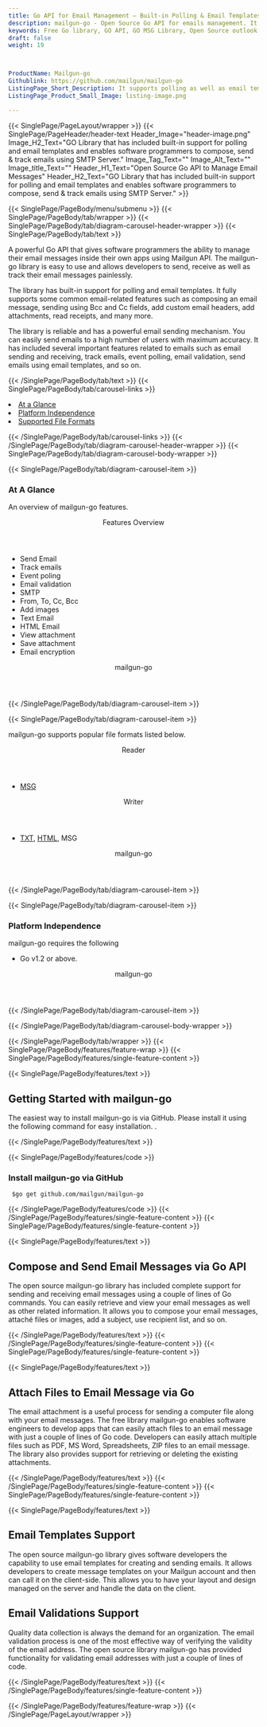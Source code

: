 ```yaml
---
title: Go API for Email Management – Built-in Polling & Email Templates Support
description: mailgun-go - Open Source Go API for emails management. It included built-in support for polling and email templates. Create and send emails using SMTP Server.
keywords: Free Go library, GO API, GO MSG Library, Open Source outlook Library, GO POP3 library, create MSG Documents, SMTPGO .GO Libraries, GO outlook, GO IMAP, GO EML, c-sharp, email, mime, mime-parser, Built-in Polling support, use email templates
draft: false
weight: 19



ProductName: Mailgun-go
Githublink: https://github.com/mailgun/mailgun-go
ListingPage_Short_Description: It supports polling as well as email templates and enables programmers to create and send emails using SMTP Server.
ListingPage_Product_Small_Image: listing-image.png 

---
```


{{< SinglePage/PageLayout/wrapper >}}
{{< SinglePage/PageHeader/header-text
Header_Image="header-image.png"
Image_H2_Text="GO Library that has included built-in support for polling and email templates and enables software programmers to compose, send & track emails using SMTP Server."
Image_Tag_Text=""
Image_Alt_Text=""
Image_title_Text=""
Header_H1_Text="Open Source Go API to Manage Email Messages"
Header_H2_Text="GO Library that has included built-in support for polling and email templates and enables software programmers to compose, send & track emails using SMTP Server." >}}

{{< SinglePage/PageBody/menu/submenu >}}
{{< SinglePage/PageBody/tab/wrapper >}}
{{< SinglePage/PageBody/tab/diagram-carousel-header-wrapper >}}
{{< SinglePage/PageBody/tab/text >}}



<p>A powerful Go API that gives software programmers the ability to manage their email messages inside their own apps using Mailgun API. The mailgun-go library is easy to use and allows developers to send, receive as well as track their email messages painlessly.</p>
<p>The library has built-in support for polling and email templates. It fully supports some common email-related features such as composing an email message, sending using Bcc and Cc fields, add custom email headers, add attachments, read receipts, and many more.</p>
<p>The library is reliable and has a powerful email sending mechanism. You can easily send emails to a high number of users with maximum accuracy. It has included several important features related to emails such as email sending and receiving, track emails, event polling, email validation, send emails using email templates, and so on.</p>


{{< /SinglePage/PageBody/tab/text >}}
{{< SinglePage/PageBody/tab/carousel-links >}}

<li data-target="#diagramcarousel" data-slide-to="0"><a href="#">At a Glance</a></li>
<li data-target="#diagramcarousel" data-slide-to="2"><a href="#">Platform Independence</a></li>
<li data-target="#diagramcarousel" data-slide-to="1"><a class="activetab" href="#">Supported File Formats</a></li>


{{< /SinglePage/PageBody/tab/carousel-links >}}
{{< /SinglePage/PageBody/tab/diagram-carousel-header-wrapper >}}
{{< SinglePage/PageBody/tab/diagram-carousel-body-wrapper >}}

{{< SinglePage/PageBody/tab/diagram-carousel-item >}}
<h3>At A Glance</h3>
<p>An overview of mailgun-go features.</p>
<div class="diagram1 d1-poi">
<div class="d1-row">
<div class="d1-col d1-right"><header>Features Overview</header>
<ul>
<li>Send Email</li>
<li>Track emails</li>
<li>Event poling</li>
<li>Email validation</li>
<li>SMTP</li>
<li>From, To, Cc, Bcc</li>
<li>Add images</li>
<li>Text Email</li>
<li>HTML Email</li>
<li>View attachment</li>
<li>Save attachment</li>
<li>Email encryption</li>
</ul>
</div>
<!--/left -->
<div class="d1-col d1-right"> </div>
</div>
<div class="d1-logo" style="border: none;"><header>mailgun-go</header><footer><small></small></footer></div>
<!--/logo--></div>
<!--/diagram1-->
{{< /SinglePage/PageBody/tab/diagram-carousel-item >}}

{{< SinglePage/PageBody/tab/diagram-carousel-item >}}
<p>mailgun-go supports popular file formats listed below.</p>
<div class="diagram1 d2 d1-poi">
<div class="d1-row">
<div class="d1-col d1-left"><header><i class="fa fa-arrows-v"> </i> Reader</header>
<ul>
<li><a href="https://docs.fileformat.com/email/msg/">MSG </a></li>
</ul>
</div>
<!--/left-->
<div class="d1-col d1-right"><header><i class="fa fa-long-arrow-down"> </i> Writer</header>
<ul>
<li><a href="https://docs.fileformat.com/word-processing/txt/">TXT</a>, <a href="https://docs.fileformat.com/web/html/">HTML</a>, MSG</li>
</ul>
</div>
<!--/right--></div>
<!--/row-->
<div class="d1-logo" style="border: none;"><header>mailgun-go</header><footer><small></small></footer></div>
<!--/logo--></div>
<!--/diagram2-->
{{< /SinglePage/PageBody/tab/diagram-carousel-item >}}

{{< SinglePage/PageBody/tab/diagram-carousel-item >}}
<h3>Platform Independence</h3>
<p>mailgun-go requires the following</p>
<div class="diagram1 d1-poi">
<div class="d1-row">
<div class="d1-col d1-left"> </div>
<div class="d1-col d1-right">
<ul>
<li>Go v1.2 or above.</li>
</ul>
</div>
</div>
<!--/row-->
<div class="d1-logo" style="border: none;"><header>mailgun-go</header><footer><small></small></footer></div>
<!--/logo--></div>
<!--/diagram2 -->
{{< /SinglePage/PageBody/tab/diagram-carousel-item >}}

{{< /SinglePage/PageBody/tab/diagram-carousel-body-wrapper >}}

{{< /SinglePage/PageBody/tab/wrapper >}}
{{< SinglePage/PageBody/features/feature-wrap >}}
{{< SinglePage/PageBody/features/single-feature-content >}}

{{< SinglePage/PageBody/features/text >}}
<h2 class="h2title">Getting Started with mailgun-go</h2>
<p>The easiest way to install mailgun-go is via GitHub. Please install it using the following command for easy installation. .</p>
{{< /SinglePage/PageBody/features/text >}}

{{< SinglePage/PageBody/features/code >}}
<h3>Install mailgun-go via GitHub</h3>
<pre><code class="html"> $go get github.com/mailgun/mailgun-go</code></pre>


{{< /SinglePage/PageBody/features/code >}}
{{< /SinglePage/PageBody/features/single-feature-content >}}
{{< SinglePage/PageBody/features/single-feature-content >}}

{{< SinglePage/PageBody/features/text >}}
<h2 class="h2title">Compose and Send Email Messages via Go API</h2>
<p>The open source mailgun-go library has included complete support for sending and receiving email messages using a couple of lines of Go commands. You can easily retrieve and view your email messages as well as other related information. It allows you to compose your email messages, attaché files or images, add a subject, use recipient list, and so on.</p>

{{< /SinglePage/PageBody/features/text >}}
{{< /SinglePage/PageBody/features/single-feature-content >}}
{{< SinglePage/PageBody/features/single-feature-content >}}

{{< SinglePage/PageBody/features/text >}}
<h2 class="h2title">Attach Files to Email Message via Go</h2>
<p>The email attachment is a useful process for sending a computer file along with your email messages. The free library mailgun-go enables software engineers to develop apps that can easily attach files to an email message with just a couple of lines of Go code. Developers can easily attach multiple files such as PDF, MS Word, Spreadsheets, ZIP files to an email message. The library also provides support for retrieving or deleting the existing attachments.</p>

{{< /SinglePage/PageBody/features/text >}}
{{< /SinglePage/PageBody/features/single-feature-content >}}
{{< SinglePage/PageBody/features/single-feature-content >}}

{{< SinglePage/PageBody/features/text >}}
<h2 class="h2title">Email Templates Support</h2>
<p>The open source mailgun-go library gives software developers the capability to use email templates for creating and sending emails. It allows developers to create message templates on your Mailgun account and then can call it on the client-side. This allows you to have your layout and design managed on the server and handle the data on the client.</p>
<h2 class="h2title">Email Validations Support</h2>
<p>Quality data collection is always the demand for an organization. The email validation process is one of the most effective way of verifying the validity of the email address. The open source library mailgun-go has provided functionality for validating email addresses with just a couple of lines of code.</p>
<p> </p>

{{< /SinglePage/PageBody/features/text >}}
{{< /SinglePage/PageBody/features/single-feature-content >}}

{{< /SinglePage/PageBody/features/feature-wrap >}}
{{< /SinglePage/PageLayout/wrapper >}}